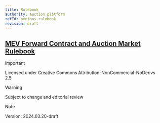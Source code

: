 ```yaml
---
title: Rulebook  
authority: auction platform
refId: omnibus.rulebook
revision: draft
---
```


## [MEV Forward Contract and Auction Market Rulebook](https://mevauction.com)

> [!IMPORTANT]   
> Licensed under Creative Commons Attribution-NonCommercial-NoDerivs 2.5

> [!WARNING]   
> Subject to change and editorial review

> [!NOTE]   
> Version: 2024.03.20-draft
